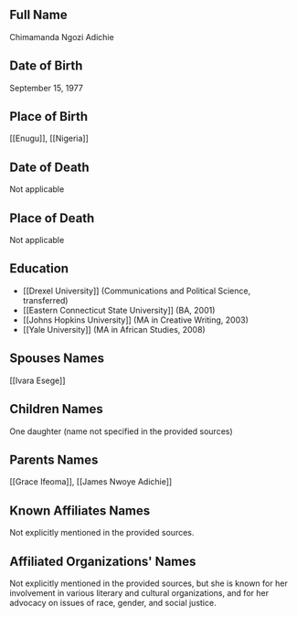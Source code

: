 ## Full Name
Chimamanda Ngozi Adichie

## Date of Birth
September 15, 1977

## Place of Birth
[[Enugu]], [[Nigeria]]

## Date of Death
Not applicable

## Place of Death
Not applicable

## Education
- [[Drexel University]] (Communications and Political Science, transferred)
- [[Eastern Connecticut State University]] (BA, 2001)
- [[Johns Hopkins University]] (MA in Creative Writing, 2003)
- [[Yale University]] (MA in African Studies, 2008)

## Spouses Names
[[Ivara Esege]]

## Children Names
One daughter (name not specified in the provided sources)

## Parents Names
[[Grace Ifeoma]], [[James Nwoye Adichie]]

## Known Affiliates Names
Not explicitly mentioned in the provided sources.

## Affiliated Organizations' Names
Not explicitly mentioned in the provided sources, but she is known for her involvement in various literary and cultural organizations, and for her advocacy on issues of race, gender, and social justice.